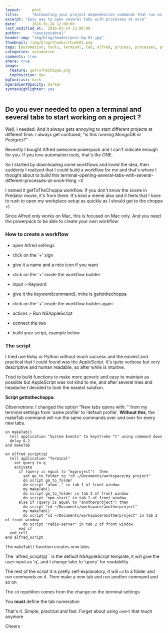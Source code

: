 ```yaml
---
layout:     post
title:      "Automating your project dependencies commands that run on terminal with Alfred"
excerpt: "Easy way to open several tabs with processes at once"
date:       2016-01-24 12:00:00
last_modified_at:  2016-01-24 12:00:00
author:     "cassioscabral"
header-img: "img/blog/header/post-bg-01.jpg"
thumbnail: /img/blog/thumbs/thumb01.png
tags: [automation, tools, terminal, tab, alfred, process, processes, project, dependencies, cassioscabral, cassio, cabral, cassio s cabral, cassio soares cabral]
categories: automation
comments: true
share: true
image:
  feature: getToTheChoppa.png
  topPosition: 0px
bgContrast: dark
bgGradientOpacity: darker
syntaxHighlighter: yes
---
```


## Do you ever needed to open a terminal and several tabs to start working on a project ?


Well, I needed. And it always gets annoying to start different projects at different time. I always get confused, "is this running MongoDB or Postgres?"

Recently I bought Alfred awesome powerpack and I can't indicate enough for you. If you love automation tools, that's the ONE.

So I started by downloading some workflows and loved the idea, then suddenly I realized that I could build a workflow for me and that's where I thought about to build this terminal-opening-several-tabs-with-several-different-processes-at-once-thing =X

I named it getToTheChoppa workflow. If you don't know the scene in Predator movie, it's from there. It's kind a meme also and it feels that I have to rush to open my workplace setup as quickly as I should get to the choppa =)

Since Alfred only works on Mac, this is focused on Mac only. And you need the powerpack to be able to create your own workflow.

### How to create a workflow

  - open Alfred settings
  - click on the '+' sign
  - give it a name and a nice icon if you want

  - click on the '+' inside the workflow builder
  - input > Keyword
  - give it the keyword(command), mine is gettothechoppa

  - click on the '+' inside the workflow builder again
  - actions > Run NSAppleScript

  - connect the two

  - build your script, example below


### The script

I tried use Ruby or Python without much success and the easiest and practical that I could found was the AppleScript.
It's quite verbose but very descriptive and human readable, so after while is intuitive.

Tried to build functions to make more generic and easy to maintain as possible but AppleScript was not kind to me, and after several tries and headache I decided to took the easiest solution.

**Script gettothechoppa:**

*Observations*: I changed the option "New tabs opens with: " from my terminal settings from 'same profile' to 'default profile'. **Without this**, the makeTab command will run the same commands over and over for every new tabs.

```AppleScript
on makeTab()
  tell application "System Events" to keystroke "t" using command down
  delay 0.2
end makeTab

on alfred_script(q)
  tell application "Terminal"
    set query to q
    activate
      if (query is equal to "myproject")  then
        set go_to_folder to "cd ~/Documents/workspace/my_project"
        do script go_to_folder
        do script "atom ." in tab 1 of front window
        my makeTab()
        do script go_to_folder in tab 2 of front window
        do script "npm start" in tab 2 of front window
      else if (query is equal to "anotherproject") then
        do script "cd ~/Documents/workspace/anotherproject"
        my makeTab()
        do script "cd ~/Documents/workspace/anotherproject" in tab 2 of front window
        do script "redis-server" in tab 2 of front window
      end if
  end tell
end alfred_script
```

The `makeTab()` function creates new tabs

The `alfred_script(q)`` is the default NSAppleScript template, it will give the user input as 'q', and I change later to 'query' for readability

The rest of the script it is pretty self-explanatory, it will `cd` to a folder and run commands on it. Then make a new tab and run another command and so on

The `cd` repetition comes from the change on the terminal settings

You **must** define the tab numeration

That's it. Simple, practical and fast. Forget about using `cmd+t` that much anymore

Cheers
